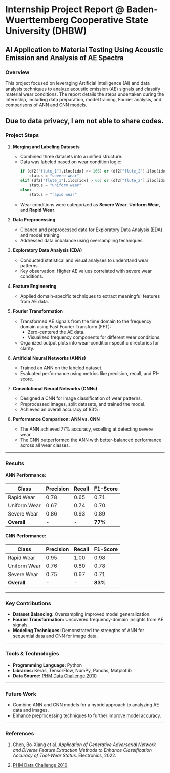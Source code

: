# Internship Project Report @ Baden-Wuerttemberg Cooperative State University (DHBW)

## AI Application to Material Testing Using Acoustic Emission and Analysis of AE Spectra

### Overview
This project focused on leveraging Artificial Intelligence (AI) and data analysis techniques to analyze acoustic emission (AE) signals and classify material wear conditions. The report details the steps undertaken during the internship, including data preparation, model training, Fourier analysis, and comparisons of ANN and CNN models.

Due to data privacy, I am not able to share codes.
---

### Project Steps

1. **Merging and Labeling Datasets**
   - Combined three datasets into a unified structure.
   - Data was labeled based on wear condition logic:
     ```python
     if (df2["flute_1"].iloc[idx] >= 166) or (df2["flute_2"].iloc[idx] >= 166) or (df2["flute_3"].iloc[idx] >= 166):
         status = "severe wear"
     elif (df2["flute_1"].iloc[idx] > 66) or (df2["flute_2"].iloc[idx] > 66) or (df2["flute_3"].iloc[idx] > 66):
         status = "uniform wear"
     else:
         status = "rapid wear"
     ```
   - Wear conditions were categorized as **Severe Wear**, **Uniform Wear**, and **Rapid Wear**.

2. **Data Preprocessing**
   - Cleaned and preprocessed data for Exploratory Data Analysis (EDA) and model training.
   - Addressed data imbalance using oversampling techniques.

3. **Exploratory Data Analysis (EDA)**
   - Conducted statistical and visual analyses to understand wear patterns.
   - Key observation: Higher AE values correlated with severe wear conditions.

4. **Feature Engineering**
   - Applied domain-specific techniques to extract meaningful features from AE data.

5. **Fourier Transformation**
   - Transformed AE signals from the time domain to the frequency domain using Fast Fourier Transform (FFT):
     - Zero-centered the AE data.
     - Visualized frequency components for different wear conditions.
   - Organized output plots into wear-condition-specific directories for clarity.

6. **Artificial Neural Networks (ANNs)**
   - Trained an ANN on the labeled dataset.
   - Evaluated performance using metrics like precision, recall, and F1-score.

7. **Convolutional Neural Networks (CNNs)**
   - Designed a CNN for image classification of wear patterns.
   - Preprocessed images, split datasets, and trained the model.
   - Achieved an overall accuracy of 83%.

8. **Performance Comparison: ANN vs. CNN**
   - The ANN achieved 77% accuracy, excelling at detecting severe wear.
   - The CNN outperformed the ANN with better-balanced performance across all wear classes.

---

### Results

#### ANN Performance:
| Class           | Precision | Recall | F1-Score |
|-----------------|-----------|--------|----------|
| Rapid Wear      | 0.78      | 0.65   | 0.71     |
| Uniform Wear    | 0.67      | 0.74   | 0.70     |
| Severe Wear     | 0.86      | 0.93   | 0.89     |
| **Overall**     | -         | -      | **77%**  |

#### CNN Performance:
| Class           | Precision | Recall | F1-Score |
|-----------------|-----------|--------|----------|
| Rapid Wear      | 0.95      | 1.00   | 0.98     |
| Uniform Wear    | 0.76      | 0.80   | 0.78     |
| Severe Wear     | 0.75      | 0.67   | 0.71     |
| **Overall**     | -         | -      | **83%**  |

---

### Key Contributions
- **Dataset Balancing:** Oversampling improved model generalization.
- **Fourier Transformation:** Uncovered frequency-domain insights from AE signals.
- **Modeling Techniques:** Demonstrated the strengths of ANN for sequential data and CNN for image data.

---

### Tools & Technologies
- **Programming Language:** Python
- **Libraries:** Keras, TensorFlow, NumPy, Pandas, Matplotlib
- **Data Source:** [PHM Data Challenge 2010](https://www.kaggle.com/datasets/rabahba/phm-data-challenge-2010)

---

### Future Work
- Combine ANN and CNN models for a hybrid approach to analyzing AE data and images.
- Enhance preprocessing techniques to further improve model accuracy.

---


### References
1. Chen, Bo-Xiang et al. *Application of Generative Adversarial Network and Diverse Feature Extraction Methods to Enhance Classification Accuracy of Tool-Wear Status*. Electronics, 2022.

2. [PHM Data Challenge 2010](https://www.kaggle.com/datasets/rabahba/phm-data-challenge-2010)
